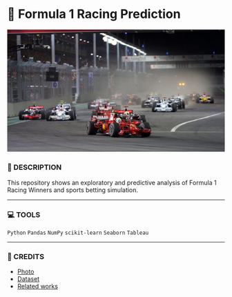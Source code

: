# :car: Formula 1 Racing Prediction
![](./f_1.jpeg)


### :green_book: DESCRIPTION
This repository shows an exploratory and predictive analysis of Formula 1 Racing Winners and sports betting simulation.

---
### :computer: TOOLS
`Python` `Pandas` `NumPy` `scikit-learn` `Seaborn` `Tableau`


---
### :page_with_curl: CREDITS
- [Photo](https://www.formula1.com/en/latest/features/2015/9/do-you-remember----f1s-first-ever-night-race.html)
- [Dataset](https://www.kaggle.com/datasets/rohanrao/formula-1-world-championship-1950-2020)
- [Related works](https://towardsdatascience.com/formula-1-race-predictor-5d4bfae887da)
